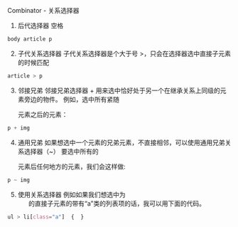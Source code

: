Combinator - 关系选择器
1. 后代选择器 空格
```css
body article p
```

2. 子代关系选择器
子代关系选择器是个大于号 >，只会在选择器选中直接子元素的时候匹配
```css
article > p
```

3. 邻接兄弟
邻接兄弟选择器 + 用来选中恰好处于另一个在继承关系上同级的元素旁边的物件。
例如，选中所有紧随<p>元素之后的<img>元素：
```css
p + img
```

4. 通用兄弟 
如果想选中一个元素的兄弟元素，不直接相邻，可以使用通用兄弟关系选择器（~）
要选中所有的<p>元素后任何地方的<img>元素，我们会这样做:
```css
p ~ img
```


5. 使用关系选择器
例如如果我们想选中为<ul>的直接子元素的带有“a”类的列表项的话，我可以用下面的代码。
```css
ul > li[class="a"]  {  }
```